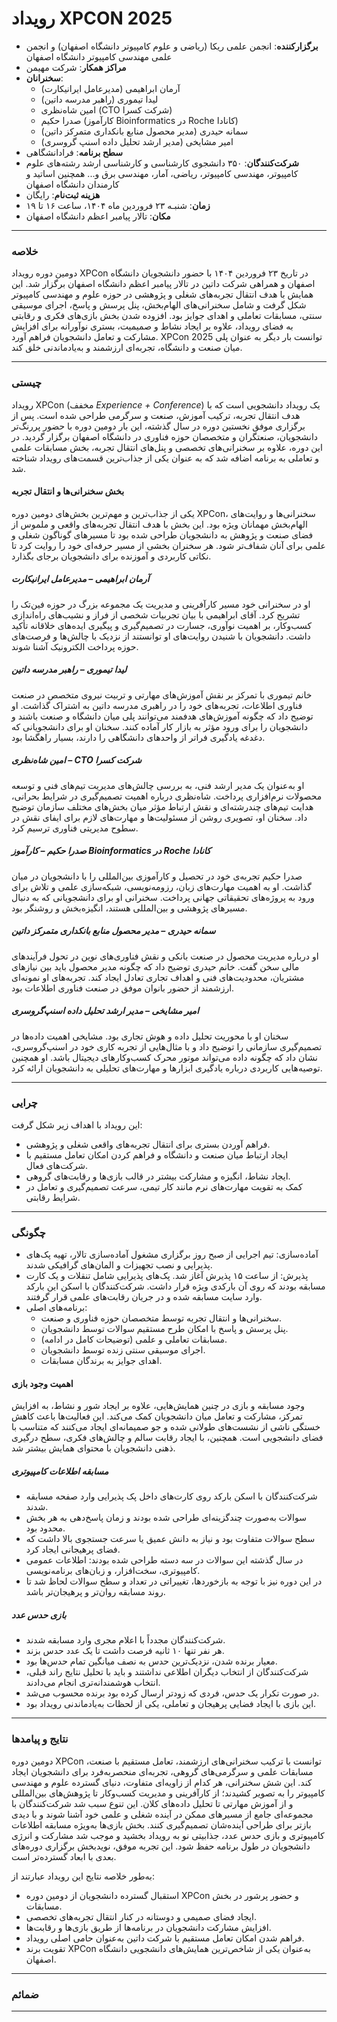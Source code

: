 
# رویداد XPCON 2025


- **برگزارکننده**: انجمن علمی ریکا (ریاضی و علوم کامپیوتر دانشگاه اصفهان) و انجمن علمی مهندسی کامپیوتر دانشگاه اصفهان
- **مراکز همکار**: شرکت مهیمن
- **سخنرانان**:   
    - آرمان ابراهیمی (مدیرعامل ایرانیکارت)
    - لیدا تیموری (راهبر مدرسه داتین)
    - امین شاه‌نظری (CTO شرکت کسرا)
    - صدرا حکیم (کارآموز Bioinformatics در Roche کانادا)
    - سمانه حیدری (مدیر محصول منابع بانکداری متمرکز داتین)
    - امیر مشایخی (مدیر ارشد تحلیل داده اسنپ گروسری)
- **سطح برنامه**: فرادانشگاهی
- **شرکت‌کنندگان**: ۳۵۰ دانشجوی کارشناسی و کارشناسی ارشد رشته‌های علوم کامپیوتر، مهندسی کامپیوتر، ریاضی، آمار، مهندسی برق و... همچنین اساتید و کارمندان دانشگاه اصفهان
- **هزینه ثبت‌نام**: رایگان
- **زمان**: شنبـه ۲۳ فروردین ماه ۱۴۰۴، ساعت ۱۶ تا ۱۹
- **مکان**: تالار پیامبر اعظم دانشگاه اصفهان

---
### خلاصه  

دومین دوره رویداد XPCon در تاریخ ۲۳ فروردین ۱۴۰۴ با حضور دانشجویان دانشگاه اصفهان و همراهی شرکت داتین در تالار پیامبر اعظم دانشگاه اصفهان برگزار شد. این همایش با هدف انتقال تجربه‌های شغلی و پژوهشی در حوزه علوم و مهندسی کامپیوتر شکل گرفت و شامل سخنرانی‌های الهام‌بخش، پنل پرسش و پاسخ، اجرای موسیقی سنتی، مسابقات تعاملی و اهدای جوایز بود. افزوده شدن بخش بازی‌های فکری و رقابتی به فضای رویداد، علاوه بر ایجاد نشاط و صمیمیت، بستری نوآورانه برای افزایش مشارکت و تعامل دانشجویان فراهم آورد. XPCon 2025 توانست بار دیگر به عنوان پلی میان صنعت و دانشگاه، تجربه‌ای ارزشمند و به‌یادماندنی خلق کند.

---
### چیستی  


 رویداد XPCon (مخفف *Experience + Conference*) یک رویداد دانشجویی است که با هدف انتقال تجربه، ترکیب آموزش، صنعت و سرگرمی طراحی شده است. پس از برگزاری موفق نخستین دوره در سال گذشته، این بار دومین دوره با حضور پررنگ‌تر دانشجویان، صنعتگران و متخصصان حوزه فناوری در دانشگاه اصفهان برگزار گردید.
در این دوره، علاوه بر سخنرانی‌های تخصصی و پنل‌های انتقال تجربه، بخش مسابقات علمی و تعاملی به برنامه اضافه شد که به عنوان یکی از جذاب‌ترین قسمت‌های رویداد شناخته شد.

#### بخش سخنرانی‌ها و انتقال تجربه

یکی از جذاب‌ترین و مهم‌ترین بخش‌های دومین دوره XPCon، سخنرانی‌ها و روایت‌های الهام‌بخش مهمانان ویژه بود. این بخش با هدف انتقال تجربه‌های واقعی و ملموس از فضای صنعت و پژوهش به دانشجویان طراحی شده بود تا مسیرهای گوناگون شغلی و علمی برای آنان شفاف‌تر شود. هر سخنران بخشی از مسیر حرفه‌ای خود را روایت کرد تا نکاتی کاربردی و آموزنده برای دانشجویان برجای بگذارد.

##### آرمان ابراهیمی – مدیرعامل ایرانیکارت

او در سخنرانی خود مسیر کارآفرینی و مدیریت یک مجموعه بزرگ در حوزه فین‌تک را تشریح کرد. آقای ابراهیمی با بیان تجربیات شخصی از فراز و نشیب‌های راه‌اندازی کسب‌وکار، بر اهمیت نوآوری، جسارت در تصمیم‌گیری و پیگیری ایده‌های خلاقانه تأکید داشت. دانشجویان با شنیدن روایت‌های او توانستند از نزدیک با چالش‌ها و فرصت‌های حوزه پرداخت الکترونیک آشنا شوند.

##### لیدا تیموری – راهبر مدرسه داتین

خانم تیموری با تمرکز بر نقش آموزش‌های مهارتی و تربیت نیروی متخصص در صنعت فناوری اطلاعات، تجربه‌های خود را در راهبری مدرسه داتین به اشتراک گذاشت. او توضیح داد که چگونه آموزش‌های هدفمند می‌توانند پلی میان دانشگاه و صنعت باشند و دانشجویان را برای ورود مؤثر به بازار کار آماده کنند. سخنان او برای دانشجویانی که دغدغه یادگیری فراتر از واحدهای دانشگاهی را دارند، بسیار راهگشا بود.

##### امین شاه‌نظری – CTO شرکت کسرا

او به‌عنوان یک مدیر ارشد فنی، به بررسی چالش‌های مدیریت تیم‌های فنی و توسعه محصولات نرم‌افزاری پرداخت. شاه‌نظری درباره اهمیت تصمیم‌گیری در شرایط بحرانی، هدایت تیم‌های چندرشته‌ای و نقش ارتباط مؤثر میان بخش‌های مختلف سازمان توضیح داد. سخنان او، تصویری روشن از مسئولیت‌ها و مهارت‌های لازم برای ایفای نقش در سطوح مدیریتی فناوری ترسیم کرد.

##### صدرا حکیم – کارآموز Bioinformatics در Roche کانادا

صدرا حکیم تجربه‌ی خود در تحصیل و کارآموزی بین‌المللی را با دانشجویان در میان گذاشت. او به اهمیت مهارت‌های زبان، رزومه‌نویسی، شبکه‌سازی علمی و تلاش برای ورود به پروژه‌های تحقیقاتی جهانی پرداخت. سخنرانی او برای دانشجویانی که به دنبال مسیرهای پژوهشی و بین‌المللی هستند، انگیزه‌بخش و روشنگر بود.

##### سمانه حیدری – مدیر محصول منابع بانکداری متمرکز داتین

او درباره مدیریت محصول در صنعت بانکی و نقش فناوری‌های نوین در تحول فرآیندهای مالی سخن گفت. خانم حیدری توضیح داد که چگونه مدیر محصول باید بین نیازهای مشتریان، محدودیت‌های فنی و اهداف تجاری تعادل ایجاد کند. تجربه‌های او نمونه‌ای ارزشمند از حضور بانوان موفق در صنعت فناوری اطلاعات بود.

##### امیر مشایخی – مدیر ارشد تحلیل داده اسنپ‌گروسری

سخنان او با محوریت تحلیل داده و هوش تجاری بود. مشایخی اهمیت داده‌ها در تصمیم‌گیری سازمانی را توضیح داد و با مثال‌هایی از تجربه کاری خود در اسنپ‌گروسری، نشان داد که چگونه داده می‌تواند موتور محرک کسب‌وکارهای دیجیتال باشد. او همچنین توصیه‌هایی کاربردی درباره یادگیری ابزارها و مهارت‌های تحلیلی به دانشجویان ارائه کرد.

---
### چرایی  

این رویداد با اهداف زیر شکل گرفت:

* فراهم آوردن بستری برای انتقال تجربه‌های واقعی شغلی و پژوهشی.
* ایجاد ارتباط میان صنعت و دانشگاه و فراهم کردن امکان تعامل مستقیم با شرکت‌های فعال.
* ایجاد نشاط، انگیزه و مشارکت بیشتر در قالب بازی‌ها و رقابت‌های گروهی.
* کمک به تقویت مهارت‌های نرم مانند کار تیمی، سرعت تصمیم‌گیری و تعامل در شرایط رقابتی.

---
### چگونگی

* آماده‌سازی: تیم اجرایی از صبح روز برگزاری مشغول آماده‌سازی تالار، تهیه پک‌های پذیرایی و نصب تجهیزات و المان‌های گرافیکی شدند.
* پذیرش: از ساعت ۱۵ پذیرش آغاز شد. پک‌های پذیرایی شامل تنقلات و یک کارت مسابقه بودند که روی آن بارکدی ویژه قرار داشت. شرکت‌کنندگان با اسکن این بارکد وارد سایت مسابقه شده و در جریان رقابت‌های علمی قرار گرفتند.
* برنامه‌های اصلی:
  * سخنرانی‌ها و انتقال تجربه توسط متخصصان حوزه فناوری و صنعت.
  * پنل پرسش و پاسخ با امکان طرح مستقیم سوالات توسط دانشجویان.
  * مسابقات تعاملی و علمی (توضیحات کامل در ادامه).
  * اجرای موسیقی سنتی زنده توسط دانشجویان.
  * اهدای جوایز به برندگان مسابقات.

#### اهمیت وجود بازی

وجود مسابقه و بازی در چنین همایش‌هایی، علاوه بر ایجاد شور و نشاط، به افزایش تمرکز، مشارکت و تعامل میان دانشجویان کمک می‌کند. این فعالیت‌ها باعث کاهش خستگی ناشی از نشست‌های طولانی شده و جو صمیمانه‌ای ایجاد می‌کنند که متناسب با فضای دانشجویی است. همچنین، با ایجاد رقابت سالم و چالش‌های فکری، سطح درگیری ذهنی دانشجویان با محتوای همایش بیشتر شد.

##### مسابقه اطلاعات کامپیوتری

* شرکت‌کنندگان با اسکن بارکد روی کارت‌های داخل پک پذیرایی وارد صفحه مسابقه شدند.
* سوالات به‌صورت چندگزینه‌ای طراحی شده بودند و زمان پاسخ‌دهی به هر بخش محدود بود.
* سطح سوالات متفاوت بود و نیاز به دانش عمیق یا سرعت جستجوی بالا داشت که فضای پرهیجانی ایجاد کرد.
* در سال گذشته این سوالات در سه دسته طراحی شده بودند: اطلاعات عمومی کامپیوتری، سخت‌افزار، و زبان‌های برنامه‌نویسی.
* در این دوره نیز با توجه به بازخوردها، تغییراتی در تعداد و سطح سوالات لحاظ شد تا روند مسابقه روان‌تر و پرهیجان‌تر باشد.

##### بازی حدس عدد

* شرکت‌کنندگان مجدداً با اعلام مجری وارد مسابقه شدند.
* هر نفر تنها ۱۰ ثانیه فرصت داشت تا یک عدد حدس بزند.
* معیار برنده شدن، نزدیک‌ترین حدس به نصف میانگین تمام حدس‌ها بود.
* شرکت‌کنندگان از انتخاب دیگران اطلاعی نداشتند و باید با تحلیل نتایج راند قبلی، انتخاب هوشمندانه‌تری انجام می‌دادند.
* در صورت تکرار یک حدس، فردی که زودتر ارسال کرده بود برنده محسوب می‌شد.
* این بازی با ایجاد فضایی پرهیجان و تعاملی، یکی از لحظات به‌یادماندنی رویداد بود.

---
### نتایج و پیامدها

دومین دوره XPCon توانست با ترکیب سخنرانی‌های ارزشمند، تعامل مستقیم با صنعت، مسابقات علمی و سرگرمی‌های گروهی، تجربه‌ای منحصربه‌فرد برای دانشجویان ایجاد کند. این شش سخنرانی، هر کدام از زاویه‌ای متفاوت، دنیای گسترده علوم و مهندسی کامپیوتر را به تصویر کشیدند؛ از کارآفرینی و مدیریت کسب‌وکار تا پژوهش‌های بین‌المللی و از آموزش مهارتی تا تحلیل داده‌های کلان. این تنوع سبب شد شرکت‌کنندگان با مجموعه‌ای جامع از مسیرهای ممکن در آینده شغلی و علمی خود آشنا شوند و با دیدی بازتر برای طراحی آینده‌شان تصمیم‌گیری کنند.
بخش بازی‌ها به‌ویژه مسابقه اطلاعات کامپیوتری و بازی حدس عدد، جذابیتی نو به رویداد بخشید و موجب شد مشارکت و انرژی دانشجویان در طول برنامه حفظ شود. این تجربه موفق، نویدبخش برگزاری دوره‌های بعدی با ابعاد گسترده‌تر است.

به‌طور خلاصه نتایج این رویداد عبارتند از:
* استقبال گسترده دانشجویان از دومین دوره XPCon و حضور پرشور در بخش مسابقات.
* ایجاد فضای صمیمی و دوستانه در کنار انتقال تجربه‌های تخصصی.
* افزایش مشارکت دانشجویان در برنامه‌ها از طریق بازی‌ها و رقابت‌ها.
* فراهم شدن امکان تعامل مستقیم با شرکت داتین به‌عنوان حامی اصلی رویداد.
* تقویت برند XPCon به‌عنوان یکی از شاخص‌ترین همایش‌های دانشجویی دانشگاه اصفهان.


---
### ضمائم  

---

